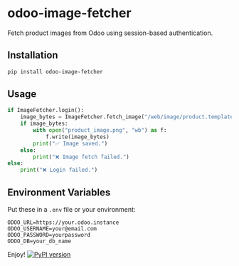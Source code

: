 
# odoo-image-fetcher

Fetch product images from Odoo using session-based authentication.

## Installation

```bash
pip install odoo-image-fetcher
````

## Usage

```python
if ImageFetcher.login():
    image_bytes = ImageFetcher.fetch_image("/web/image/product.template/17956/image_128")
    if image_bytes:
        with open("product_image.png", "wb") as f:
            f.write(image_bytes)
        print("✅ Image saved.")
    else:
        print("❌ Image fetch failed.")
else:
    print("❌ Login failed.")
```

## Environment Variables

Put these in a `.env` file or your environment:

```
ODOO_URL=https://your.odoo.instance
ODOO_USERNAME=your@email.com
ODOO_PASSWORD=yourpassword
ODOO_DB=your_db_name
```

Enjoy!
[![PyPI version](https://badge.fury.io/py/odoo-image-fetcher.svg)](https://pypi.org/project/odoo-image-fetcher/)
